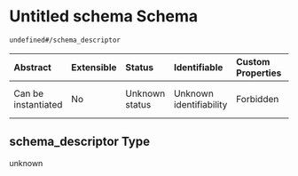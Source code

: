 # Untitled schema Schema

```txt
undefined#/schema_descriptor
```



| Abstract            | Extensible | Status         | Identifiable            | Custom Properties | Additional Properties | Access Restrictions | Defined In                                                                                                |
| :------------------ | :--------- | :------------- | :---------------------- | :---------------- | :-------------------- | :------------------ | :-------------------------------------------------------------------------------------------------------- |
| Can be instantiated | No         | Unknown status | Unknown identifiability | Forbidden         | Allowed               | none                | [analysis-valid-1.json\*](../../../schemas/validation_tests/analysis-valid-1.json "open original schema") |

## schema\_descriptor Type

unknown
